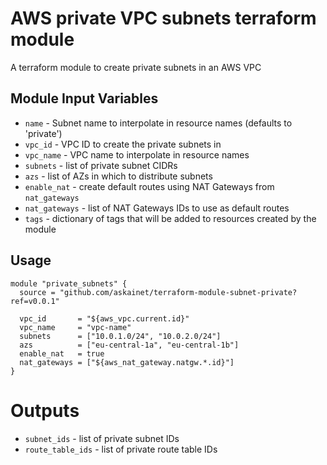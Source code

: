 AWS private VPC subnets terraform module
===========

A terraform module to create private subnets in an AWS VPC


Module Input Variables
----------------------

- `name` - Subnet name to interpolate in resource names (defaults to 'private')
- `vpc_id` - VPC ID to create the private subnets in
- `vpc_name` - VPC name to interpolate in resource names
- `subnets` - list of private subnet CIDRs
- `azs` - list of AZs in which to distribute subnets
- `enable_nat` - create default routes using NAT Gateways from `nat_gateways`
- `nat_gateways` - list of NAT Gateways IDs to use as default routes
- `tags` - dictionary of tags that will be added to resources created by the module


Usage
-----

```hcl
module "private_subnets" {
  source = "github.com/askainet/terraform-module-subnet-private?ref=v0.0.1"

  vpc_id       = "${aws_vpc.current.id}"
  vpc_name     = "vpc-name"
  subnets      = ["10.0.1.0/24", "10.0.2.0/24"]
  azs          = ["eu-central-1a", "eu-central-1b"]
  enable_nat   = true
  nat_gateways = ["${aws_nat_gateway.natgw.*.id}"]
}
```

Outputs
=======

 - `subnet_ids` - list of private subnet IDs
 - `route_table_ids` - list of private route table IDs
